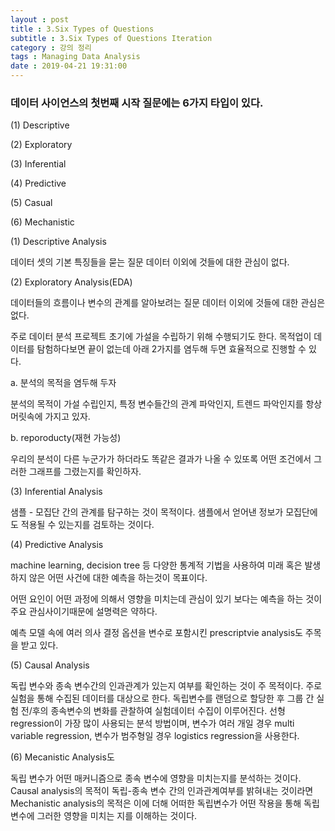 ```yaml
---
layout : post
title : 3.Six Types of Questions
subtitle : 3.Six Types of Questions Iteration
category : 강의 정리
tags : Managing Data Analysis
date : 2019-04-21 19:31:00
---
```



### 데이터 사이언스의 첫번째 시작 질문에는 6가지 타입이 있다.

(1) Descriptive

(2) Exploratory

(3) Inferential

(4) Predictive

(5) Casual

(6) Mechanistic


 (1) Descriptive Analysis

 데이터 셋의 기본 특징들을 묻는 질문
 데이터 이외에 것들에 대한 관심이 없다.

 (2) Exploratory Analysis(EDA)

데이터들의 흐름이나 변수의 관계를 알아보려는 질문
데이터 이외에 것들에 대한 관심은 없다.

주로 데이터 분석 프로젝트 초기에 가설을 수립하기 위해 수행되기도 한다.
목적업이 데이터를 탐험하다보면 끝이 없는데 아래 2가지를 염두해 두면 효율적으로 진행할 수 있다.

a. 분석의 목적을 염두해 두자

분석의 목적이 가설 수립인지, 특정 변수들간의 관계 파악인지, 트렌드 파악인지를 항상 머릿속에 가지고 있자.

b. reporoducty(재현 가능성)

우리의 분석이 다른 누군가가 하더라도 똑같은 결과가 나올 수 있또록 어떤 조건에서 그러한 그래프를 그렸는지를 확인하자.

 (3) Inferential Analysis

 샘플 - 모집단 간의 관계를 탐구하는 것이 목적이다.
 샘플에서 얻어낸 정보가 모집단에도 적용될 수 있는지를 검토하는 것이다.

 (4) Predictive Analysis

 machine learning, decision tree 등 다양한 통계적 기법을 사용하여 미래 혹은 발생하지 않은 어떤 사건에 대한 예측을 하는것이 목표이다.

 어떤 요인이 어떤 과정에 의해서 영향을 미치는데 관심이 있기 보다는 예측을 하는 것이 주요 관심사이기때문에 설명력은 약하다.

 예측 모델 속에 여러 의사 결정 옵션을 변수로 포함시킨 prescriptvie analysis도 주목을 받고 있다.

(5) Causal Analysis

독립 변수와 종속 변수간의 인과관계가 있는지 여부를 확인하는 것이 주 목적이다.
주로 실험을 통해 수집된 데이터를 대상으로 한다.
독립변수를 랜덤으로 할당한 후 그룹 간 실험 전/후의 종속변수의 변화를 관찰하여 실험데이터 수집이 이루어진다.
선형 regression이 가장 많이 사용되는 분석 방법이며, 변수가 여러 개일 경우 multi variable regression, 변수가 범주형일 경우 logistics regression을 사용한다.

(6) Mecanistic Analysis도

독립 변수가 어떤 매커니즘으로 종속 변수에 영향을 미치는지를 분석하는 것이다.
Causal analysis의 목적이 독립-종속 변수  간의 인과관계여부를 밝혀내는 것이라면 Mechanistic analysis의 목적은 이에 더해 어떠한 독립변수가 어떤 작용을 통해 독립 변수에 그러한 영향을 미치는 지를 이해하는 것이다.

